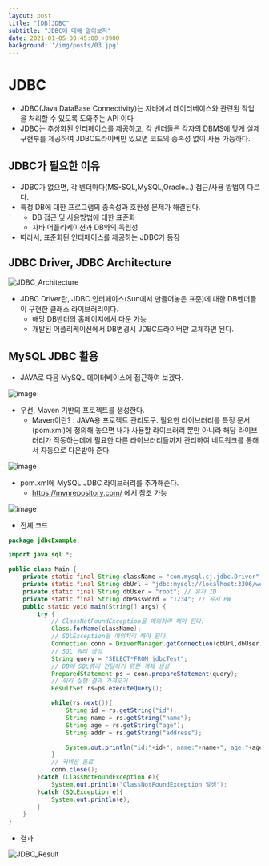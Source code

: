 ```yaml
---
layout: post
title: "[DB]JDBC"
subtitle: "JDBC에 대해 알아보자"
date: 2021-01-05 00:45:00 +0900
background: '/img/posts/03.jpg'
---
```

# JDBC
- JDBC(Java DataBase Connectivity)는 자바에서 데이터베이스와 관련된 작업을 처리할 수 있도록 도와주는 API 이다
- JDBC는 추상화된 인터페이스를 제공하고, 각 벤더들은 각자의 DBMS에 맞게 실제 구현부를 제공하여 JDBC드라이버만 있으면 코드의 종속성 없이 사용 가능하다.
## JDBC가 필요한 이유
- JDBC가 없으면, 각 벤더마다(MS-SQL,MySQL,Oracle...) 접근/사용 방법이 다르다.
- 특정 DB에 대한 프로그램의 종속성과 호환성 문제가 해결된다.
    - DB 접근 및 사용방법에 대한 표준화
    - 자바 어플리케이션과 DB와의 독립성
- 따라서, 표준화된 인터페이스를 제공하는 JDBC가 등장

## JDBC Driver, JDBC Architecture
![JDBC_Architecture](https://user-images.githubusercontent.com/46861704/103537181-4b1c1980-4ed7-11eb-8a52-dbbcbc10191a.png)
- JDBC Driver란, JDBC 인터페이스(Sun에서 만들어놓은 표준)에 대한 DB벤더들이 구현한 클래스 라이브러리이다.
    - 해당 DB벤더의 홈페이지에서 다운 가능
    - 개발된 어플리케이션에서 DB변경시 JDBC드라이버만 교체하면 된다.

## MySQL JDBC 활용
- JAVA로 다음 MySQL 데이터베이스에 접근하여 보겠다.

![image](https://user-images.githubusercontent.com/46861704/103538998-9552ca00-4eda-11eb-8177-d9ec87c701f3.png)

- 우선, Maven 기반의 프로젝트를 생성한다.
    - Maven이란? : JAVA용 프로젝트 관리도구. 필요한 라이브러리를 특정 문서(pom.xml)에 정의해 놓으면 내가 사용할 라이브러리 뿐만 아니라 해당 라이브러리가 작동하는데에 필요한 다른 라이브러리들까지 관리하여 네트워크를 통해서 자동으로 다운받아 준다.

![image](https://user-images.githubusercontent.com/46861704/103539737-e911e300-4edb-11eb-9916-0d645a23350a.png)

- pom.xml에 MySQL JDBC 라이브러리를 추가해준다.
    - https://mvnrepository.com/ 에서 참조 가능

![image](https://user-images.githubusercontent.com/46861704/103540194-b5838880-4edc-11eb-931a-8abbd46104f1.png)

- 전체 코드

~~~~java
package jdbcExample;

import java.sql.*;

public class Main {
    private static final String className = "com.mysql.cj.jdbc.Driver"; // 드라이버
    private static final String dbUrl = "jdbc:mysql://localhost:3306/week2?serverTimezone=UTC"; // 접속할 Database 서버
    private static final String dbUser = "root"; // 유저 ID
    private static final String dbPassword = "1234"; // 유저 PW
    public static void main(String[] args) {
        try {
            // ClassNotFoundException을 예외처리 해야 된다.
            Class.forName(className);
            // SQLException을 예외처리 해야 된다.
            Connection conn = DriverManager.getConnection(dbUrl,dbUser,dbPassword);
            // SQL 쿼리 생성
            String query = "SELECT*FROM jdbcTest";
            // DB에 SQL쿼리 전달하기 위한 객체 생성
            PreparedStatement ps = conn.prepareStatement(query);
            // 쿼리 실행 결과 가져오기
            ResultSet rs=ps.executeQuery();

            while(rs.next()){
                String id = rs.getString("id");
                String name = rs.getString("name");
                String age = rs.getString("age");
                String addr = rs.getString("address");

                System.out.println("id:"+id+", name:"+name+", age:"+age+", address:"+addr);
            }
            // 커넥션 종료
            conn.close();
        }catch (ClassNotFoundException e){
            System.out.println("ClassNotFoundException 발생");
        }catch (SQLException e){
            System.out.println(e);
        }
    }
}
~~~~

- 결과

![JDBC_Result](https://user-images.githubusercontent.com/46861704/103546115-d7cdd400-4ee5-11eb-857c-293aef9f4c51.png)
